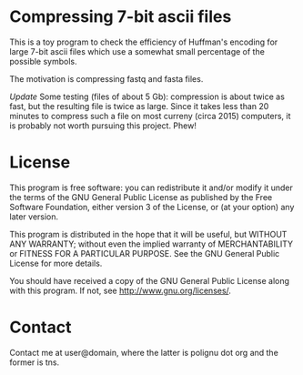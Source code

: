 # Compressing 7-bit ascii files

This is a toy program to check the efficiency of
Huffman's encoding for large 7-bit ascii files which
use a somewhat small percentage of the possible 
symbols.

The motivation is compressing fastq and fasta files.

*Update* Some testing (files of about 5 Gb): compression
is about twice as fast, but the resulting file is twice
as large. Since it takes less than 20 minutes to compress
such a file on most curreny (circa 2015) computers,
it is probably not worth pursuing this project. Phew!


# License

  This program is free software: you can redistribute it and/or modify
  it under the terms of the GNU General Public License as published by
  the Free Software Foundation, either version 3 of the License, or
  (at your option) any later version.
  
  This program is distributed in the hope that it will be useful,
  but WITHOUT ANY WARRANTY; without even the implied warranty of
  MERCHANTABILITY or FITNESS FOR A PARTICULAR PURPOSE.  See the
  GNU General Public License for more details.
  
  You should have received a copy of the GNU General Public License
  along with this program.  If not, see <http://www.gnu.org/licenses/>.

# Contact

Contact me at user@domain, where the latter is polignu
dot org and the former is tns.


